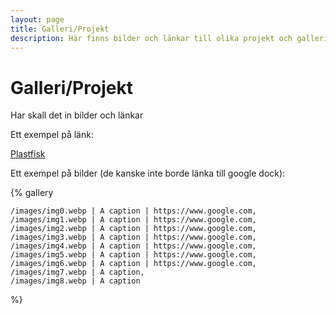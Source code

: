 ```yaml
---
layout: page
title: Galleri/Projekt
description: Här finns bilder och länkar till olika projekt och gallerier av lisaplommon
---
```


# Galleri/Projekt

Har skall det in bilder och länkar

Ett exempel på länk:

[Plastfisk](/plastfisk)

Ett exempel på bilder (de kanske inte borde länka till google dock):

{% gallery

    /images/img0.webp | A caption | https://www.google.com,
    /images/img1.webp | A caption | https://www.google.com,
    /images/img2.webp | A caption | https://www.google.com,
    /images/img3.webp | A caption | https://www.google.com,
    /images/img4.webp | A caption | https://www.google.com,
    /images/img5.webp | A caption | https://www.google.com,
    /images/img6.webp | A caption | https://www.google.com,
    /images/img7.webp | A caption,
    /images/img8.webp | A caption

%}